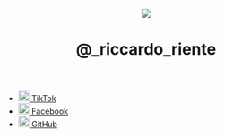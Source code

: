 <!DOCTYPE html>

<head>
    <meta charset="utf-8" />
    <title>_riccardo_riente - Link</title>
    <meta name="viewport" content="width=device-width, initial-scale=1" />
    <link rel="stylesheet" href="./Instagram.css"/>
    <script src="https://cdnjs.cloudflare.com/ajax/libs/three.js/r121/three.min.js"></script>
<script src="https://cdn.jsdelivr.net/npm/vanta@latest/dist/vanta.birds.min.js"></script>
<script>
    window.addEventListener('DOMContentLoaded', () => {
        VANTA.BIRDS({
    el: "#vanta",
    mouseControls: true,
    touchControls: true,
    gyroControls: true,
    minHeight: 200.00,
    minWidth: 200.00,
    scale: 1.00,
    scaleMobile: 1.00,
    backgroundAlpha: 0.0,
    scale: 1.00,
    scaleMobile: 1.00,
    color2: 0xff00f0,
    wingSpan: 40.00,
    separation: 100.00,
    alignment: 77.00,
    cohesion: 5.00,
    quantity: 1.00
    })

    const main = document.querySelector('main')
    main.style.opacity = 1
})
</script>
        
</head>

<body>
    <div id="vanta"></div>
    <header>
        <img src="./images/profilo.jpg">
        <h1>@_riccardo_riente</h1>
    </header>
    <ul>
        <li>
            <a href="https://www.tiktok.com/@richitarra">
                <img src="./images/tik tok.png" alt="TikTok" width="20" />
                TikTok
            </a>
        </li>
        <li>
            <a href="https://www.facebook.com/riccardo.riente.1/">
                <img src="./images/facebook.png" alt="Facebook" width="20" />
                Facebook
            </a>
        </li>
        <li>
            <a href="https://github.com/Richitarra">
                <img src="./images/github.png" alt="GitHub" width="20" />
                GitHub
            </a>
        </li>
    </ul>
</body>

</html>
